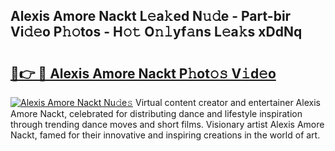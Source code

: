 ## Alexis Amore Nackt L𝚎a𝚔ed N𝚞𝚍e - Part-bir Vi𝚍𝚎o P𝚑𝚘tos - H𝚘𝚝 O𝚗𝚕yf𝚊ns L𝚎a𝚔s xDdNq

# <h2><a href="http://kfe4fqh.oniu.top/?m=Alexis+Amore+Nackt">🔗👉 🔴 Alexis Amore Nackt P𝚑ot𝚘𝚜 V𝚒d𝚎o</a></h2>

[![Alexis Amore Nackt Nu𝚍e𝚜](https://i.imgur.com/0qMVB7G.gif)](http://kfe4fqh.oniu.top/?m=Alexis+Amore+Nackt)
Virtual content creator and entertainer Alexis Amore Nackt, celebrated for distributing dance and lifestyle inspiration through trending dance moves and short films. Visionary artist Alexis Amore Nackt, famed for their innovative and inspiring creations in the world of art.  
